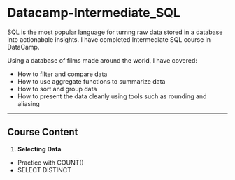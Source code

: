 # Datacamp-Intermediate_SQL
 SQL is the most popular language for turnng raw data stored in a database into actionabale insights. I have completed Intermediate SQL course in DataCamp.

 Using a database of films made around the world, I have covered:
 
 - How to filter and compare data
 - How to use aggregate functions to summarize data
 - How to sort and group data
 - How to present the data cleanly using tools such as rounding and aliasing


---

## Course Content


1. **Selecting Data**
- Practice with COUNT()
- SELECT DISTINCT